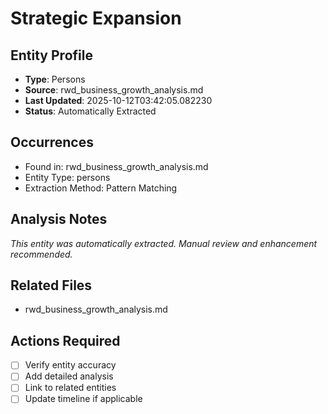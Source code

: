 # Strategic Expansion

## Entity Profile
- **Type**: Persons
- **Source**: rwd_business_growth_analysis.md
- **Last Updated**: 2025-10-12T03:42:05.082230
- **Status**: Automatically Extracted

## Occurrences
- Found in: rwd_business_growth_analysis.md
- Entity Type: persons
- Extraction Method: Pattern Matching

## Analysis Notes
*This entity was automatically extracted. Manual review and enhancement recommended.*

## Related Files
- rwd_business_growth_analysis.md

## Actions Required
- [ ] Verify entity accuracy
- [ ] Add detailed analysis
- [ ] Link to related entities
- [ ] Update timeline if applicable
